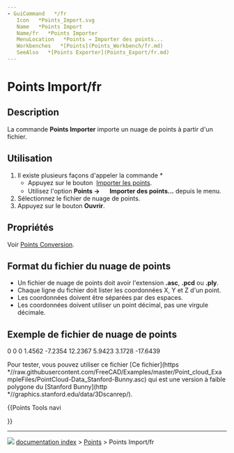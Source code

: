 ```yaml
---
- GuiCommand   */fr
   Icon   *Points_Import.svg
   Name   *Points Import
   Name/fr   *Points Importer
   MenuLocation   *Points → Importer des points...
   Workbenches   *[Points](Points_Workbench/fr.md)
   SeeAlso   *[Points Exporter](Points_Export/fr.md)
---
```


# Points Import/fr

## Description

La commande **Points Importer** importe un nuage de points à partir d\'un fichier.

## Utilisation

1.  Il existe plusieurs façons d\'appeler la commande   *
    -   Appuyez sur le bouton <img alt="" src=images/Points_Import.svg  style="width   *16px;"> [Importer les points](Points_Import/fr.md).
    -   Utilisez l\'option **Points → <img src="images/Points_Import.svg" width=16px> Importer des points...** depuis le menu.
2.  Sélectionnez le fichier de nuage de points.
3.  Appuyez sur le bouton **Ouvrir**.

## Propriétés

Voir [Points Conversion](Points_Convert/fr.md).

## Format du fichier du nuage de points 

-   Un fichier de nuage de points doit avoir l\'extension **.asc**, **.pcd** ou **.ply**.
-   Chaque ligne du fichier doit lister les coordonnées X, Y et Z d\'un point.
-   Les coordonnées doivent être séparées par des espaces.
-   Les coordonnées doivent utiliser un point décimal, pas une virgule décimale.

## Exemple de fichier de nuage de points 

0 0 0
1.4562 -7.2354 12.2367
5.9423 3.1728 -17.6439

Pour tester, vous pouvez utiliser ce fichier [Ce fichier](https   *//raw.githubusercontent.com/FreeCAD/Examples/master/Point_cloud_ExampleFiles/PointCloud-Data_Stanford-Bunny.asc) qui est une version à faible polygone du [Stanford Bunny](http   *//graphics.stanford.edu/data/3Dscanrep/).





{{Points Tools navi

}}



---
![](images/Right_arrow.png) [documentation index](../README.md) > [Points](Points_Workbench.md) > Points Import/fr
